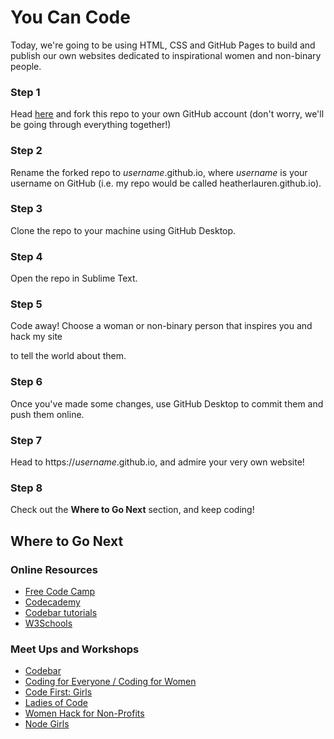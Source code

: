 # You Can Code

Today, we're going to be using HTML, CSS and GitHub Pages to build and publish our own websites dedicated to inspirational women and non-binary people.

### Step 1

Head [here](https://github.com/heatherlauren/you-can-code-workshop) and fork this repo to your own GitHub account (don't worry, we'll be going through everything together!)

### Step 2

Rename the forked repo to _username_.github.io, where _username_ is your username on GitHub (i.e. my repo would be called heatherlauren.github.io).

### Step 3

Clone the repo to your machine using GitHub Desktop.

### Step 4

Open the repo in Sublime Text.

### Step 5

Code away! Choose a woman or non-binary person that inspires you and hack my site

to tell the world about them.

### Step 6

Once you've made some changes, use GitHub Desktop to commit them and push them online.

### Step 7

Head to https://_username_.github.io, and admire your very own website!

### Step 8

Check out the __Where to Go Next__ section, and keep coding! 



## Where to Go Next

### Online Resources

* [Free Code Camp](https://www.freecodecamp.com/)
* [Codecademy](https://www.codecademy.com/)
* [Codebar tutorials](http://tutorials.codebar.io/)
* [W3Schools](http://www.w3schools.com/)

### Meet Ups and Workshops

* [Codebar](https://codebar.io/)
* [Coding for Everyone / Coding for Women](https://www.meetup.com/founderscoders/)
* [Code First: Girls](http://www.codefirstgirls.org.uk/)
* [Ladies of Code](https://www.meetup.com/Ladies-of-Code-UK/)
* [Women Hack for Non-Profits](http://www.womenhackfornonprofits.com/)
* [Node Girls](http://nodegirls.io/london.html)
